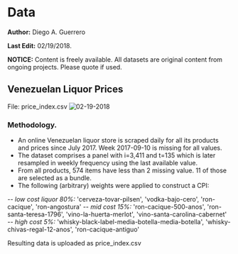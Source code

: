 # Data

**Author:** Diego A. Guerrero

**Last Edit:** 02/19/2018.

**NOTICE:** Content is freely available. All datasets are original content from ongoing projects. Please quote if used.


## Venezuelan Liquor Prices

File: price_index.csv
![02-19-2018](https://raw.githubusercontent.com/guerreroda/data/price_index.png)

### Methodology.
- An online Venezuelan liquor store is scraped daily for all its products and prices since July 2017. Week 2017-09-10 is missing for all values.
- The dataset comprises a panel with i=3,411 and t=135 which is later resampled in weekly frequency using the last available value.
- From all products, 574 items have less than 2 missing value. 11 of those are selected as a bundle.
- The following (arbitrary) weights were applied to construct a CPI:

-- *low cost liquor 80%:* 'cerveza-tovar-pilsen', 'vodka-bajo-cero', 'ron-cacique', 'ron-angostura'
-- *mid cost 15%:* 'ron-cacique-500-anos', 'ron-santa-teresa-1796', 'vino-la-huerta-merlot', 'vino-santa-carolina-cabernet'
-- *high cost 5%:* 'whisky-black-label-media-botella-media-botella', 'whisky-chivas-regal-12-anos', 'ron-cacique-antiguo'

Resulting data is uploaded as price_index.csv
